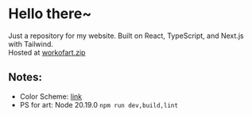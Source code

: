 # Hello there~

Just a repository for my website. Built on React, TypeScript, and Next.js with Tailwind.\
Hosted at [workofart.zip](https://workofart.zip/)
## Notes:

- Color Scheme: [link](https://www.color-hex.com/color-palette/104061)
- PS for art: Node 20.19.0
  `npm run dev,build,lint`
